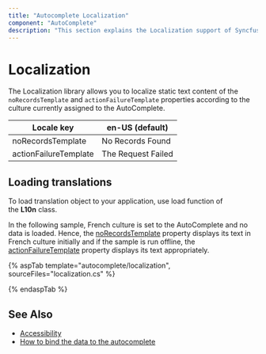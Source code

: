 ```yaml
---
title: "Autocomplete Localization"
component: "AutoComplete"
description: "This section explains the Localization support of Syncfusion ASP.NET autocomplete control."
---
```


# Localization

The Localization library allows you to localize static text content of the
`noRecordsTemplate` and `actionFailureTemplate` properties according to the culture currently assigned to the AutoComplete.

| Locale key | en-US (default)
|------|------
| noRecordsTemplate |  No Records Found
| actionFailureTemplate | The Request Failed

## Loading translations

To load translation object to your application, use load function of the **L10n** class.

In the following sample, French culture is set to the AutoComplete and no data is loaded. Hence, the
[noRecordsTemplate](https://help.syncfusion.com/cr/cref_files/aspnetcore-js2/Syncfusion.EJ2~Syncfusion.EJ2.DropDowns.AutoCompleteBuilder~NoRecordsTemplate.html) property displays its text in French culture initially and if the sample
is run offline, the [actionFailureTemplate](https://help.syncfusion.com/cr/cref_files/aspnetcore-js2/Syncfusion.EJ2~Syncfusion.EJ2.DropDowns.AutoCompleteBuilder~ActionFailureTemplate.html) property displays its text appropriately.

{% aspTab template="autocomplete/localization", sourceFiles="localization.cs" %}

{% endaspTab %}

## See Also

* [Accessibility](./accessibility/)
* [How to bind the data to the autocomplete](./data-binding/)
